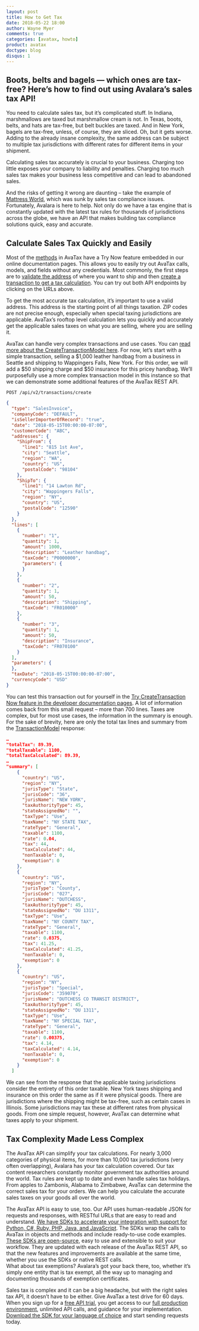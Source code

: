 ```yaml
---
layout: post
title: How to Get Tax
date: 2018-05-22 18:00
author: Wayne Myer
comments: true
categories: [avatax, howto]
product: avatax
doctype: blog
disqus: 1
---
```


<h2>Boots, belts and bagels — which ones are tax-free? Here’s how to find out using Avalara’s sales tax API!</h2>
You need to calculate sales tax, but it’s complicated stuff. In Indiana, marshmallows are taxed but marshmallow cream is not. In Texas, boots, belts, and hats are tax-free, but belt buckles are taxed. And in New York, bagels are tax-free, unless, of course, they are sliced. Oh, but it gets worse. Adding to the already insane complexity, the same address can be subject to multiple tax jurisdictions with different rates for different items in your shipment. 

Calculating sales tax accurately is crucial to your business. Charging too little exposes your company to liability and penalties. Charging too much sales tax makes your business less competitive and can lead to abandoned sales. 

And the risks of getting it wrong are daunting – take the example of <a href="https://www.bizjournals.com/portland/news/2012/01/04/mattress-world-sunk-by-washington-tax.html" target="_blank">Mattress World</a>, which was sunk by sales tax compliance issues. Fortunately, Avalara is here to help. Not only do we have a tax engine that is constantly updated with the latest tax rules for thousands of jurisdictions across the globe, we have an API that makes building tax compliance solutions quick, easy and accurate.
<h2>Calculate Sales Tax Quickly and Easily</h2>
Most of the <a href="https://developer.avalara.com/api-reference/avatax/rest/v2/methods/Transactions/CreateTransaction/" target="_blank">methods</a> in AvaTax have a Try Now feature embedded in our online documentation pages. This allows you to easily try out AvaTax calls, models, and fields without any credentials. Most commonly, the first steps are to <a href="https://developer.avalara.com/api-reference/avatax/rest/v2/methods/Addresses/ResolveAddressPost/" target="_blank">validate the address</a> of where you want to ship and then <a href="https://developer.avalara.com/api-reference/avatax/rest/v2/methods/Transactions/CreateTransaction/" target="_blank">create a transaction to get a tax calculation</a>. You can try out both API endpoints by clicking on the URLs above. 

To get the most accurate tax calculation, it’s important to use a valid address. This address is the starting point of all things taxation. ZIP codes are not precise enough, especially when special taxing jurisdictions are applicable. AvaTax’s rooftop level calculation lets you quickly and accurately get the applicable sales taxes on what you are selling, where you are selling it. 

AvaTax can handle very complex transactions and use cases. You can <a href="https://developer.avalara.com/api-reference/avatax/rest/v2/models/CreateTransactionModel/" target="_blank">read more about the CreateTransactionModel here</a>. For now, let’s start with a simple transaction, selling a $1,000 leather handbag from a business in Seattle and shipping to Wappingers Falls, New York. For this order, we will add a $50 shipping charge and $50 insurance for this pricey handbag. We’ll purposefully use a more complex transaction model in this instance so that we can demonstrate some additional features of the AvaTax REST API. 

`POST /api/v2/transactions/create`
```json
{
  "type": "SalesInvoice",
  "companyCode": "DEFAULT",
  "isSellerImporterOfRecord": "true",
  "date": "2018-05-15T00:00:00-07:00",
  "customerCode": "ABC",  
  "addresses": {
    "ShipFrom": {
      "line1": "815 1st Ave",
      "city": "Seattle",
      "region": "WA",
      "country": "US",
      "postalCode": "98104"
    },
    "ShipTo": {
      "line1": "14 Lawton Rd",
      "city": "Wappingers Falls",
      "region": "NY",
      "country": "US",
      "postalCode": "12590"
    }
  },
  "lines": [
    {
      "number": "1",
      "quantity": 1,
      "amount": 1000,
      "description": "Leather handbag",
      "taxCode": "P0000000",      
      "parameters": {
      }
    },
    {
      "number": "2",
      "quantity": 1,
      "amount": 50,
      "description": "Shipping",
      "taxCode": "FR010000"
    },
    {
      "number": "3",
      "quantity": 1,
      "amount": 50,
      "description": "Insurance",
      "taxCode": "FR070100"
    }
  ],
  "parameters": {   
  },
  "taxDate": "2018-05-15T00:00:00-07:00",
  "currencyCode": "USD"
}
```

You can test this transaction out for yourself in the <a href="https://developer.avalara.com/api-reference/avatax/rest/v2/methods/Transactions/CreateTransaction/" target="_blank">Try CreateTransaction Now feature in the developer documentation pages</a>. A lot of information comes back from this small request – more than 700 lines. Taxes are complex, but for most use cases, the information in the summary is enough. For the sake of brevity, here are only the total tax lines and summary from the <a href="https://developer.avalara.com/api-reference/avatax/rest/v2/models/TransactionModel" target="_blank">TransactionModel</a> response:
```json
…
"totalTax": 89.39,
"totalTaxable": 1100,
"totalTaxCalculated": 89.39,
…
"summary": [
    {
      "country": "US",
      "region": "NY",
      "jurisType": "State",
      "jurisCode": "36",
      "jurisName": "NEW YORK",
      "taxAuthorityType": 45,
      "stateAssignedNo": "",
      "taxType": "Use",
      "taxName": "NY STATE TAX",
      "rateType": "General",
      "taxable": 1100,
      "rate": 0.04,
      "tax": 44,
      "taxCalculated": 44,
      "nonTaxable": 0,
      "exemption": 0
    },
    {
      "country": "US",
      "region": "NY",
      "jurisType": "County",
      "jurisCode": "027",
      "jurisName": "DUTCHESS",
      "taxAuthorityType": 45,
      "stateAssignedNo": "DU 1311",
      "taxType": "Use",
      "taxName": "NY COUNTY TAX",
      "rateType": "General",
      "taxable": 1100,
      "rate": 0.0375,
      "tax": 41.25,
      "taxCalculated": 41.25,
      "nonTaxable": 0,
      "exemption": 0
    },
    {
      "country": "US",
      "region": "NY",
      "jurisType": "Special",
      "jurisCode": "359070",
      "jurisName": "DUTCHESS CO TRANSIT DISTRICT",
      "taxAuthorityType": 45,
      "stateAssignedNo": "DU 1311",
      "taxType": "Use",
      "taxName": "NY SPECIAL TAX",
      "rateType": "General",
      "taxable": 1100,
      "rate": 0.00375,
      "tax": 4.14,
      "taxCalculated": 4.14,
      "nonTaxable": 0,
      "exemption": 0
    }
  ] 
```  
We can see from the response that the applicable taxing jurisdictions consider the entirety of this order taxable. New York taxes shipping and insurance on this order the same as if it were physical goods. There are jurisdictions where the shipping might be tax-free, such as certain cases in Illinois. Some jurisdictions may tax these at different rates from physical goods. From one simple request, however, AvaTax can determine what taxes apply to your shipment. 
<h2>Tax Complexity Made Less Complex</h2>
The AvaTax API can simplify your tax calculations. For nearly 3,000 categories of physical items, for more than 10,000 tax jurisdictions (very often overlapping), Avalara has your tax calculation covered. Our tax content researchers constantly monitor government tax authorities around the world. Tax rules are kept up to date and even handle sales tax holidays. From apples to Zambonis, Alabama to Zimbabwe, AvaTax can determine the correct sales tax for your orders. We can help you calculate the accurate sales taxes on your goods all over the world. 

The AvaTax API is easy to use, too. Our API uses human-readable JSON for requests and responses, with RESTful URLs that are easy to read and understand. <a href="https://developer.avalara.com/sdk/" target="_blank">We have SDKs to accelerate your integration with support for Python, C#, Ruby, PHP, Java, and JavaScript</a>. The SDKs wrap the calls to AvaTax in objects and methods and include ready-to-use code examples. <a href="https://github.com/avadev" target="_blank">These SDKs are open-source</a>, easy to use and extensible to suit your workflow. They are updated with each release of the AvaTax REST API, so that the new features and improvements are available at the same time, whether you use the SDKs or native REST calls.  
What about tax exemptions? Avalara’s got your back there, too, whether it’s simply one entity that is tax exempt, all the way up to managing and documenting thousands of exemption certificates.

Sales tax is complex and it can be a big headache, but with the right sales tax API, it doesn’t have to be either. Give AvaTax a test drive for 60 days. When you sign up for a <a href="https://developer.avalara.com/avatax/signup/" target="_blank">free API trial</a>, you get access to our <a href="https://rest.avatax.com/" target="_blank">full production environment</a>, unlimited API calls, and guidance for your implementation. <a href="https://developer.avalara.com/sdk/" target="_blank">Download the SDK for your language of choice</a> and start sending requests today. 


